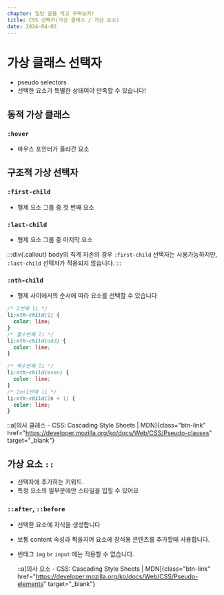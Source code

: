 ```yaml
---
chapter: 일단 글을 적고 꾸며보자!
title: CSS 선택자(가상 클래스 / 가상 요소)
date: 2024-04-02
---
```


# 가상 클래스 선택자

- pseudo selectors
- 선택한 요소가 특별한 상태여야 만족할 수 있습니다!

## 동적 가상 클래스

### `:hover`

- 마우스 포인터가 올라간 요소

## 구조적 가상 선택자

### `:first-child`

- 형제 요소 그룹 중 첫 번째 요소

### `:last-child`

- 형제 요소 그룹 중 마지막 요소

:::div{.callout}
body의 직계 자손의 경우 `:first-child` 선택자는 사용가능하지만,  
`:last-child` 선택자가 적용되지 않습니다.
:::

### `:nth-child`

- 형제 사이에서의 순서에 따라 요소를 선택할 수 있습니다

```css
/* 2번째 li */
li:nth-child(2) {
  color: lime;
}
/* 홀수번째 li */
li:nth-child(odd) {
  color: lime;
}

/* 짝수번째 li */
li:nth-child(even) {
  color: lime;
}
/* 2n+1번째 li */
li:nth-child(2n + 1) {
  color: lime;
}
```

::a[의사 클래스 - CSS: Cascading Style Sheets | MDN]{class="btn-link" href="https://developer.mozilla.org/ko/docs/Web/CSS/Pseudo-classes" target="\_blank"}

## 가상 요소 `::`

- 선택자에 추가하는 키워드.
- 특정 요소의 일부분에만 스타일을 입힐 수 있어요

### `::after`, `::before`

- 선택한 요소에 자식을 생성합니다
- 보통 content 속성과 짝을지어 요소에 장식용 콘텐츠를 추가할때 사용합니다.
- 빈태그 `img` `br` `input` 에는 적용할 수 없습니다.

  ::a[의사 요소 - CSS: Cascading Style Sheets | MDN]{class="btn-link" href="https://developer.mozilla.org/ko/docs/Web/CSS/Pseudo-elements" target="\_blank"}

